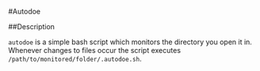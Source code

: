 #Autodoe

##Description

`autodoe` is a simple bash script which monitors the directory you open it in. Whenever changes to files occur the script executes `/path/to/monitored/folder/.autodoe.sh`.